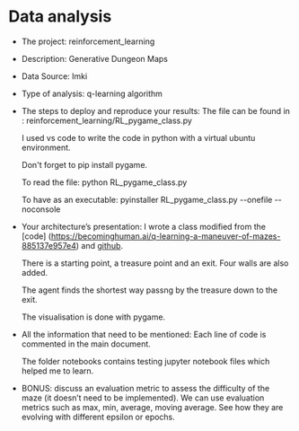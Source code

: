 # Data analysis
- The project: reinforcement_learning
- Description: Generative Dungeon Maps
- Data Source: Imki
- Type of analysis: q-learning algorithm


- The steps to deploy and reproduce your results:
    The file can be found in : reinforcement_learning/RL_pygame_class.py

    I used vs code to write the code in python with a virtual ubuntu environment.

    Don't forget to pip install pygame.

    To read the file: python RL_pygame_class.py

    To have as an executable: pyinstaller RL_pygame_class.py --onefile --noconsole

- Your architecture’s presentation:
    I wrote a class modified from the [code] (https://becominghuman.ai/q-learning-a-maneuver-of-mazes-885137e957e4) and [github](https://github.com/bvpsk/Reinforcement-learning/blob/master/Q-Learning/git_simple_game.py).

    There is a starting point, a treasure point and an exit. Four walls are also added.

    The agent finds the shortest way passng by the treasure down to the exit.

    The visualisation is done with pygame.

- All the information that need to be mentioned:
    Each line of code is commented in the main document.

    The folder notebooks contains testing jupyter notebook files which helped me to learn.

- BONUS: discuss an evaluation metric to assess the difficulty of the maze (it doesn’t
need to be implemented).
    We can use evaluation metrics such as max, min, average, moving average. See how they are evolving
    with different epsilon or epochs.
